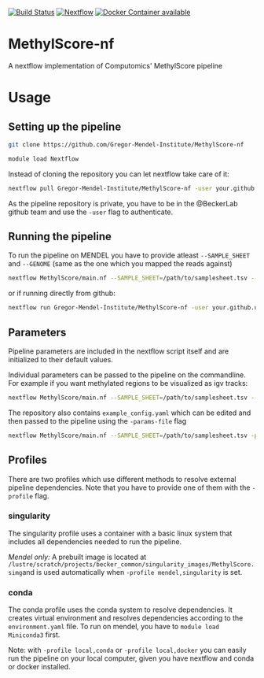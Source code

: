 [![Build Status](https://travis-ci.com/Gregor-Mendel-Institute/MethylScore-nf.svg?token=RozNRzpisdeKpeAjRY7S&branch=master)](https://travis-ci.com/Gregor-Mendel-Institute/MethylScore-nf)
[![Nextflow](https://img.shields.io/badge/nextflow-%E2%89%A519.01.0-brightgreen.svg)](https://www.nextflow.io/)
[![Docker Container available](https://img.shields.io/docker/automated/beckerlab/methylscore.svg)](https://hub.docker.com/r/beckerlab/methylscore/)

# MethylScore-nf
A nextflow implementation of Computomics' MethylScore pipeline

# Usage

## Setting up the pipeline

```bash
git clone https://github.com/Gregor-Mendel-Institute/MethylScore-nf

module load Nextflow
```

Instead of cloning the repository you can let nextflow take care of it:
```bash
nextflow pull Gregor-Mendel-Institute/MethylScore-nf -user your.github.username
```
As the pipeline repository is private, you have to be in the @BeckerLab github team and use the `-user` flag to authenticate.


## Running the pipeline
To run the pipeline on MENDEL you have to provide atleast `--SAMPLE_SHEET` and `--GENOME` (same as the one which you mapped the reads against)

```bash
nextflow MethylScore/main.nf --SAMPLE_SHEET=/path/to/samplesheet.tsv --GENOME=/path/to/reference_genome.fa -profile mendel,singularity
```
or if running directly from github:
```bash
nextflow run Gregor-Mendel-Institute/MethylScore-nf -user your.github.username --SAMPLE_SHEET=/path/to/samplesheet.tsv --GENOME=/path/to/reference_genome.fa -profile mendel,singularity
```

## Parameters
Pipeline parameters are included in the nextflow script itself and are initialized to their default values.

Individual parameters can be passed to the pipeline on the commandline. For example if you want methylated regions to be visualized as igv tracks:

```bash
nextflow MethylScore/main.nf --SAMPLE_SHEET=/path/to/samplesheet.tsv --IGV -profile mendel,singularity
```

The repository also contains `example_config.yaml` which can be edited and then passed to the pipeline using the `-params-file` flag

```bash
nextflow MethylScore/main.nf --SAMPLE_SHEET=/path/to/samplesheet.tsv -params-file=/path/to/config.yaml
```

## Profiles
There are two profiles which use different methods to resolve external pipeline dependencies.
Note that you have to provide one of them with the `-profile` flag.


### singularity
The singularity profile uses a container with a basic linux system that includes all dependencies needed to run the pipeline.

_Mendel only:_
A prebuilt image is located at `/lustre/scratch/projects/becker_common/singularity_images/MethylScore.simg`and is used automatically when `-profile mendel,singularity` is set.


### conda
The conda profile uses the conda system to resolve dependencies. It creates virtual environment and resolves dependencies according to the `environment.yaml` file.
To run on mendel, you have to `module load Miniconda3` first.

Note: with `-profile local,conda` or `-profile local,docker` you can easily run the pipeline on your local computer, given you have nextflow and conda or docker installed.
